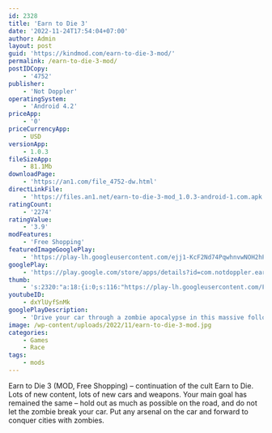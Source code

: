 ```yaml
---
id: 2328
title: 'Earn to Die 3'
date: '2022-11-24T17:54:04+07:00'
author: Admin
layout: post
guid: 'https://kindmod.com/earn-to-die-3-mod/'
permalink: /earn-to-die-3-mod/
postIDCopy:
    - '4752'
publisher:
    - 'Not Doppler'
operatingSystem:
    - 'Android 4.2'
priceApp:
    - '0'
priceCurrencyApp:
    - USD
versionApp:
    - 1.0.3
fileSizeApp:
    - 81.1Mb
downloadPage:
    - 'https://an1.com/file_4752-dw.html'
directLinkFile:
    - 'https://files.an1.net/earn-to-die-3-mod_1.0.3-android-1.com.apk'
ratingCount:
    - '2274'
ratingValue:
    - '3.9'
modFeatures:
    - 'Free Shopping'
featuredImageGooglePlay:
    - 'https://play-lh.googleusercontent.com/ejj1-KcF2Nd74PqwhnvwNOH2hPmmc8nyG9T8hgciouUAJBB_Da7ErUDV_ItlXcrvFeg'
googlePlay:
    - 'https://play.google.com/store/apps/details?id=com.notdoppler.earntodie2'
thumb:
    - 's:2320:"a:18:{i:0;s:116:"https://play-lh.googleusercontent.com/FPjghjpN7L2JFpPWSlR1PteiDkaAj_J-CsBq4drx9KeUcmfGrjunx2cOkeDE1G8GFfb1=w526-h296";i:1;s:114:"https://play-lh.googleusercontent.com/URKZSkJldNpjnTedvXLqJGt7a_0AMjRRdfDJmBq9CVPw5FbEkYZLYEp_-PJe5uHINQ=w526-h296";i:2;s:115:"https://play-lh.googleusercontent.com/EigzTFfbFs9oTbkiXAgbUYl_b4S65x1cq22SCXUNX12hryXHwYcKYZb-VQkH_6WYqVY=w526-h296";i:3;s:114:"https://play-lh.googleusercontent.com/tY-Ob4Xmwp2HBJ9bZ6mVW7l5G71ot-6N22OodkGWMRxIYfrHYRLvn8DS4Y-yZBMP_Q=w526-h296";i:4;s:116:"https://play-lh.googleusercontent.com/GJwiLZPrS7F2Jo8UjjyUUCeXqGE3OxsrX-BDb9SJI1HaxR6Uw6D0Eze2IBzeRnUHbNRy=w526-h296";i:5;s:115:"https://play-lh.googleusercontent.com/-xf7P98mxnMctsh22CuOABuI6rw5wTqseAyF9MsgwREJNbb_Yw2R0-bAUFNOuTbEwqM=w526-h296";i:6;s:114:"https://play-lh.googleusercontent.com/uW3qN8AvlSwrPSFAdee7IqIxd4jXAG1K9yfl7kAM2tc2Rlxsycji6_QsRbnG_YgbGw=w526-h296";i:7;s:114:"https://play-lh.googleusercontent.com/rwBtfbGz_rty08NYh1xhi6wjZ4if_Go7AJwFqE0NTqR52V9lj3ak94KtgSyrgbX9sA=w526-h296";i:8;s:116:"https://play-lh.googleusercontent.com/Y5M0zxBkSQPntxtKLEw0zLO77f7xldhQg-TXGGKEYici1GzfUGbW1yhWGZfPeVuQ1xFR=w526-h296";i:9;s:115:"https://play-lh.googleusercontent.com/ZwsDVthMxfGadywSjJz7ZF7bfdHITA_51slhpJhufu2FYPaxGmhoVz4omL9_AJmdKJQ=w526-h296";i:10;s:116:"https://play-lh.googleusercontent.com/qC8hZjQQjGK4TYV06DuWicNQD88qsC7UTyrDfv5m0xYB4wI_U61JF7Yd0vlvQtlV48YJ=w526-h296";i:11;s:115:"https://play-lh.googleusercontent.com/H3u4dIskmTmC9tjj1cCil_y59VX5n8iO9J7128GElW2SxtU4Maaw6QBQZ0fKAFt_3T8=w526-h296";i:12;s:116:"https://play-lh.googleusercontent.com/DwYRCif9p0aPl6cxUsuhvwzaagGgYk08qR0zWRlbnicUzEwzpuHKinbwBIWz0DfrfOSk=w526-h296";i:13;s:116:"https://play-lh.googleusercontent.com/S34aX5wttqv1djPMsdc4OLfGtRpC2o29ky71R7fpsH3pOd1lRHD17koUnqH0zybAoVTb=w526-h296";i:14;s:114:"https://play-lh.googleusercontent.com/g8xa5R9o2ZYTSmdyCUZiVEa82WUhYubNM-maWBt3HOJCeJY1GaPjMGVpxjlIZtafvA=w526-h296";i:15;s:114:"https://play-lh.googleusercontent.com/Os1Ut-wGrwrlaeNfahnt8THeSoTIF7t1J3g7cc8esXA4GxW1yQ6mbenEmoE9URPrMg=w526-h296";i:16;s:115:"https://play-lh.googleusercontent.com/zuVXf7pfANLcu9_Mx5Y_A-jRN5c0c7ZzfB9zMsrQ0fYSf09E9X8qOoWVzP_NK5ZD34A=w526-h296";i:17;s:116:"https://play-lh.googleusercontent.com/-mCpc4-36_PQq9qgaaMyvKyfqJ_VLlqeTDiGmDc9Re0JwI-bc8MeJfEO9uNtTr-wclug=w526-h296";}";'
youtubeID:
    - dxYlUyfSnMk
googlePlayDescription:
    - 'Drive your car through a zombie apocalypse in this massive follow-up to the chart-topping hit Earn to Die!An evacuation ship is waiting on the other side of the country. The only thing that stands in your way: city after city overrun by zombies . With only a run-down car and a small amount of cash you face a familiar situation... to drive through hordes of zombies in order to survive!.Earn to Die 2 introduces a massive new Story Mode, five times longer than its predecessor. The game departs its familiar desert setting and delves into the depths of cities infested by zombies.'
image: /wp-content/uploads/2022/11/earn-to-die-3-mod.jpg
categories:
    - Games
    - Race
tags:
    - mods
---
```


Earn to Die 3 (MOD, Free Shopping) – continuation of the cult Earn to Die. Lots of new content, lots of new cars and weapons. Your main goal has remained the same – hold out as much as possible on the road, and do not let the zombie break your car. Put any arsenal on the car and forward to conquer cities with zombies.